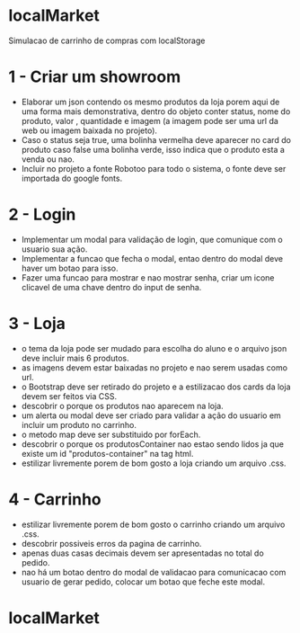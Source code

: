 # localMarket

Simulacao de carrinho de compras com localStorage

# 1 - Criar um showroom

- Elaborar um json contendo os mesmo produtos da loja porem aqui de uma forma mais demonstrativa, dentro do objeto conter status, nome do produto, valor , quantidade e imagem (a imagem pode ser uma url da web ou imagem baixada no projeto).
- Caso o status seja true, uma bolinha vermelha deve aparecer no card do produto caso false uma bolinha verde, isso indica que o produto esta a venda ou nao.
- Incluir no projeto a fonte Robotoo para todo o sistema, o fonte deve ser importada do google fonts.

# 2 - Login

- Implementar um modal para validação de login, que comunique com o usuario sua ação.
- Implementar a funcao que fecha o modal, entao dentro do modal deve haver um botao para isso.
- Fazer uma funcao para mostrar e nao mostrar senha, criar um icone clicavel de uma chave dentro do input de senha.

# 3 - Loja

- o tema da loja pode ser mudado para escolha do aluno e o arquivo json deve incluir mais 6 produtos.
- as imagens devem estar baixadas no projeto e nao serem usadas como url.
- o Bootstrap deve ser retirado do projeto e a estilizacao dos cards da loja devem ser feitos via CSS.
- descobrir o porque os produtos nao aparecem na loja.
- um alerta ou modal deve ser criado para validar a ação do usuario em incluir um produto no carrinho.
- o metodo map deve ser substituido por forEach.
- descobrir o porque os produtosContainer nao estao sendo lidos ja que existe um id "produtos-container" na tag html.
- estilizar livremente porem de bom gosto a loja criando um arquivo .css.

# 4 - Carrinho

- estilizar livremente porem de bom gosto o carrinho criando um arquivo .css.
- descobrir possiveis erros da pagina de carrinho.
- apenas duas casas decimais devem ser apresentadas no total do pedido.
- nao há um botao dentro do modal de validacao para comunicacao com usuario de gerar pedido, colocar um botao que feche este modal.
# localMarket
